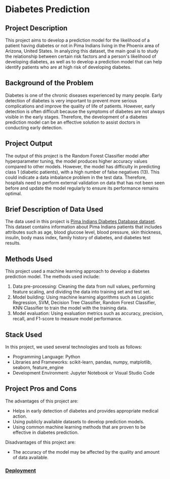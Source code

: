 # Diabetes Prediction

## Project Description

This project aims to develop a prediction model for the likelihood of a patient having diabetes or not in Pima Indians living in the Phoenix area of Arizona, United States. In analyzing this dataset, the main goal is to study the relationship between certain risk factors and a person's likelihood of developing diabetes, as well as to develop a prediction model that can help identify patients who are at high risk of developing diabetes.

## Background of the Problem

Diabetes is one of the chronic diseases experienced by many people. Early detection of diabetes is very important to prevent more serious complications and improve the quality of life of patients. However, early detection is often difficult because the symptoms of diabetes are not always visible in the early stages. Therefore, the development of a diabetes prediction model can be an effective solution to assist doctors in conducting early detection.

## Project Output

The output of this project is the Random Forest Classifier model after hyperparameter tuning, the model produces higher accuracy values compared to other models. However, the model has difficulty in predicting class 1 (diabetic patients), with a high number of false negatives (13). This could indicate a data imbalance problem in the test data. Therefore, hospitals need to perform external validation on data that has not been seen before and update the model regularly to ensure its performance remains optimal.

## Brief Description of Data Used

The data used in this project is [Pima Indians Diabetes Database dataset](https://www.kaggle.com/uciml/pima-indians-diabetes-database). This dataset contains information about Pima Indians patients that includes attributes such as age, blood glucose level, blood pressure, skin thickness, insulin, body mass index, family history of diabetes, and diabetes test results.

## Methods Used

This project used a machine learning approach to develop a diabetes prediction model. The methods used include:

1. Data pre-processing: Cleaning the data from null values, performing feature scaling, and dividing the data into training set and test set.
2. Model building: Using machine learning algorithms such as Logistic Regression, SVM, Decision Tree Classifier, Random Forest Classifier, KNN Classifier to train the model with the training data.
3. Model evaluation: Using evaluation metrics such as accuracy, precision, recall, and F1-score to measure model performance.

## Stack Used

In this project, we used several technologies and tools as follows:
- Programming Language: Python
- Libraries and Frameworks: scikit-learn, pandas, numpy, matplotlib, seaborn, feature_engine
- Development Environment: Jupyter Notebook or Visual Studio Code

## Project Pros and Cons

The advantages of this project are:

- Helps in early detection of diabetes and provides appropriate medical action.
- Using publicly available datasets to develop prediction models.
- Using common machine learning methods that are proven to be effective in diabetes prediction.

Disadvantages of this project are:

- The accuracy of the model may be affected by the quality and amount of data available.

### [Deployment](https://huggingface.co/spaces/dayuima01/Milestone2)